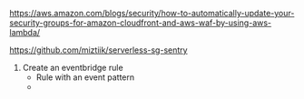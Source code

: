 
https://aws.amazon.com/blogs/security/how-to-automatically-update-your-security-groups-for-amazon-cloudfront-and-aws-waf-by-using-aws-lambda/


https://github.com/miztiik/serverless-sg-sentry

1. Create an eventbridge rule
    - Rule with an event pattern
    - 